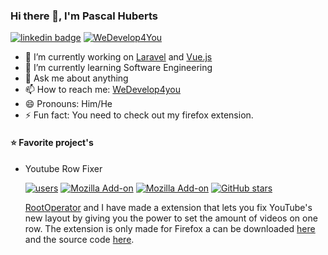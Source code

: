 ### Hi there 👋, I'm Pascal Huberts

[![linkedin badge](https://img.shields.io/badge/Pascal_Huberts-30302f?style=flat-square&logo=linkedin)](https://www.linkedin.com/in/pascal-huberts-b1a602179/)
[![WeDevelop4You](https://img.shields.io/badge/WeDevelop4You-30302f?style=flat-square&logo=github)](https://github.com/WeDevelop4You)

- 🔭 I’m currently working on [Laravel](https://laravel.com/) and [Vue.js](https://vuejs.org/)
- 🌱 I’m currently learning Software Engineering
- 💬 Ask me about anything
- 📫 How to reach me: [WeDevelop4you](https://wedevelop4you.nl/Contact)
- 😄 Pronouns: Him/He
- ⚡ Fun fact: You need to check out my firefox extension.

#### :star: Favorite project's
- Youtube Row Fixer

  [![users](https://img.shields.io/amo/users/%7B528dea52-7c0b-43a6-b899-85e7952022c3%7D?color=009bff&label=Daily%20users&logo=firefox&logoColor=ffffff&style=flat-square)](https://addons.mozilla.org/en-US/firefox/addon/youtube-row-fixer/)
  [![Mozilla Add-on](https://img.shields.io/amo/dw/%7B528dea52-7c0b-43a6-b899-85e7952022c3%7D?color=009bff&label=Downloads&logo=firefox&logoColor=ffffff&style=flat-square)](https://addons.mozilla.org/en-US/firefox/addon/youtube-row-fixer/)
  [![Mozilla Add-on](https://img.shields.io/amo/stars/%7B528dea52-7c0b-43a6-b899-85e7952022c3%7D?color=009bff&label=Reviews&logo=firefox&logoColor=ffffff&style=flat-square)](https://addons.mozilla.org/en-US/firefox/addon/youtube-row-fixer/)
  [![GitHub stars](https://img.shields.io/github/stars/RootOperator/Youtube-row-fixer?color=009bff&label=Stars&logo=github&logoColor=ffffff&style=flat-square)](https://github.com/RootOperator/Youtube-row-fixer)
  
  [RootOperator](https://github.com/RootOperator) and I have made a extension that lets you fix YouTube's new layout by giving you the power to set the amount of videos on one row. The extension is only made for Firefox a can be downloaded [here](https://addons.mozilla.org/en-US/firefox/addon/youtube-row-fixer/) and the source code [here](https://github.com/RootOperator/YouTube-row-fixer).

